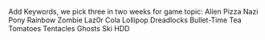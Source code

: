 Add Keywords, we pick three in two weeks for game topic:
Alien
Pizza
Nazi
Pony
Rainbow
Zombie
Laz0r
Cola
Lollipop
Dreadlocks
Bullet-Time
Tea
Tomatoes
Tentacles
Ghosts
Ski
HDD
